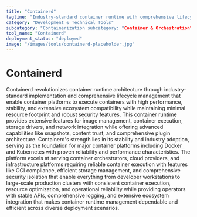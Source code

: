 ```yaml
---
title: "Containerd"
tagline: "Industry-standard container runtime with comprehensive lifecycle management"
category: "Development & Technical Tools"
subcategory: "Containerization subcategory: "Container & Orchestration" Orchestration"
tool_name: "Containerd"
deployment_status: "deployed"
image: "/images/tools/containerd-placeholder.jpg"
---
```


# Containerd

Containerd revolutionizes container runtime architecture through industry-standard implementation and comprehensive lifecycle management that enable container platforms to execute containers with high performance, stability, and extensive ecosystem compatibility while maintaining minimal resource footprint and robust security features. This container runtime provides extensive features for image management, container execution, storage drivers, and network integration while offering advanced capabilities like snapshots, content trust, and comprehensive plugin architecture. Containerd's strength lies in its stability and industry adoption, serving as the foundation for major container platforms including Docker and Kubernetes with proven reliability and performance characteristics. The platform excels at serving container orchestrators, cloud providers, and infrastructure platforms requiring reliable container execution with features like OCI compliance, efficient storage management, and comprehensive security isolation that enable everything from developer workstations to large-scale production clusters with consistent container execution, resource optimization, and operational reliability while providing operators with stable APIs, comprehensive logging, and extensive ecosystem integration that makes container runtime management dependable and efficient across diverse deployment scenarios.